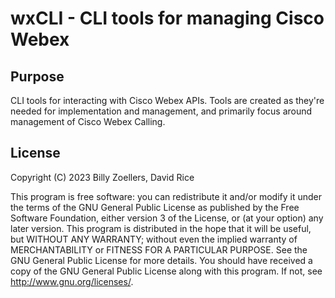 # wxCLI - CLI tools for managing Cisco Webex

## Purpose
CLI tools for interacting with Cisco Webex APIs. Tools are created as they're needed for implementation and management, and primarily focus around management of Cisco Webex Calling.

## License
Copyright (C) 2023  Billy Zoellers, David Rice

This program is free software: you can redistribute it and/or modify it under the terms of the GNU General Public License as published by the Free Software Foundation, either version 3 of the License, or (at your option) any later version.
This program is distributed in the hope that it will be useful, but WITHOUT ANY WARRANTY; without even the implied warranty of MERCHANTABILITY or FITNESS FOR A PARTICULAR PURPOSE. See the GNU General Public License for more details.
You should have received a copy of the GNU General Public License along with this program. If not, see <http://www.gnu.org/licenses/>.
